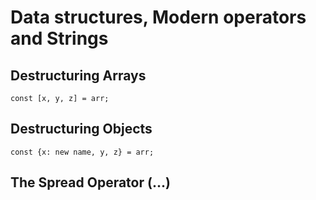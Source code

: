 # Data structures, Modern operators and Strings
## Destructuring Arrays
`const [x, y, z] = arr;`

## Destructuring Objects
`const {x: new name, y, z} = arr;`

## The Spread Operator (...)

